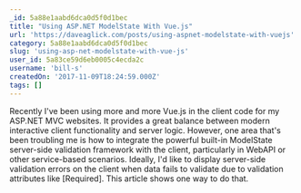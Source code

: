 ```yaml
---
_id: 5a88e1aabd6dca0d5f0d1bec
title: "Using ASP.NET ModelState With Vue.js"
url: 'https://daveaglick.com/posts/using-aspnet-modelstate-with-vuejs'
category: 5a88e1aabd6dca0d5f0d1bec
slug: 'using-asp-net-modelstate-with-vue-js'
user_id: 5a83ce59d6eb0005c4ecda2c
username: 'bill-s'
createdOn: '2017-11-09T18:24:59.000Z'
tags: []
---
```


Recently I've been using more and more Vue.js in the client code for my ASP.NET MVC websites. It provides a great balance between modern interactive client functionality and server logic. However, one area that's been troubling me is how to integrate the powerful built-in ModelState server-side validation framework with the client, particularly in WebAPI or other service-based scenarios. Ideally, I'd like to display server-side validation errors on the client when data fails to validate due to validation attributes like [Required]. This article shows one way to do that.
